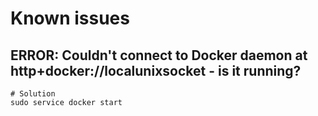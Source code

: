 # Known issues

## ERROR: Couldn't connect to Docker daemon at http+docker://localunixsocket - is it running?

```text
# Solution
sudo service docker start
```



